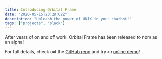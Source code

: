 ```yaml
---
title: Introducing Orbital Frame
date: "2020-05-15T23:28:02Z"
description: "Unleash the power of UNIX in your chatbot!"
tags: ["projects", "slack"]
---
```


After years of on and off work, Orbital Frame has been [released to npm](https://www.npmjs.com/package/@orbital-frame/core) as an alpha!

For full details, check out the [GitHub repo](https://github.com/konapun/orbital-frame) and try an [online demo](/projects/orbital-frame)!
